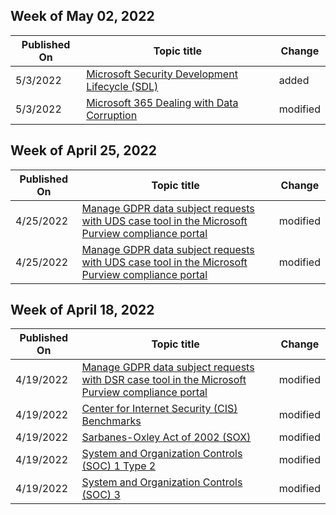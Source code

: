 <!-- This file is generated automatically each week. Changes made to this file will be overwritten.-->



## Week of May 02, 2022


| Published On |Topic title | Change |
|------|------------|--------|
| 5/3/2022 | [Microsoft Security Development Lifecycle (SDL)](/compliance/assurance/assurance-microsoft-security-development-lifecycle) | added |
| 5/3/2022 | [Microsoft 365 Dealing with Data Corruption](/compliance/assurance/assurance-dealing-with-data-corruption) | modified |


## Week of April 25, 2022


| Published On |Topic title | Change |
|------|------------|--------|
| 4/25/2022 | [Manage GDPR data subject requests with UDS case tool in the Microsoft Purview compliance portal](/compliance/regulatory/gdpr-manage-gdpr-data-subject-requests-with-the-dsr-case-tool) | modified |
| 4/25/2022 | [Manage GDPR data subject requests with UDS case tool in the Microsoft Purview compliance portal](/compliance/regulatory/gdpr-manage-gdpr-data-subject-requests-with-the-dsr-case-tool) | modified |


## Week of April 18, 2022


| Published On |Topic title | Change |
|------|------------|--------|
| 4/19/2022 | [Manage GDPR data subject requests with DSR case tool in the Microsoft Purview compliance portal](/compliance/regulatory/gdpr-manage-gdpr-data-subject-requests-with-the-dsr-case-tool) | modified |
| 4/19/2022 | [Center for Internet Security (CIS) Benchmarks](/compliance/regulatory/offering-cis-benchmark) | modified |
| 4/19/2022 | [Sarbanes-Oxley Act of 2002 (SOX)](/compliance/regulatory/offering-sox) | modified |
| 4/19/2022 | [System and Organization Controls (SOC) 1 Type 2](/compliance/regulatory/offering-soc-1) | modified |
| 4/19/2022 | [System and Organization Controls (SOC) 3](/compliance/regulatory/offering-soc-3) | modified |
